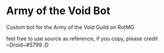 # Army of the Void Bot
Custom bot for the Army of the Void Guild on RotMG

feel free to use source as reference, if you copy, please credit \~Droid~#5799 :D
